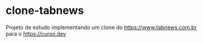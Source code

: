 # clone-tabnews
Projeto de estudo implementando um clone do https://www.tabnews.com.br para o https://curso.dev
